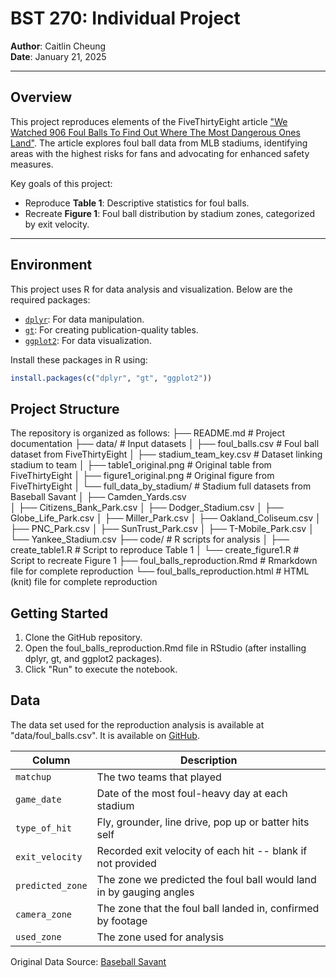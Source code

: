 # BST 270: Individual Project

**Author**: Caitlin Cheung  
**Date**: January 21, 2025  

---

## Overview

This project reproduces elements of the FiveThirtyEight article ["We Watched 906 Foul Balls To Find Out Where The Most Dangerous Ones Land"](https://fivethirtyeight.com/features/we-watched-906-foul-balls-to-find-out-where-the-most-dangerous-ones-land/). The article explores foul ball data from MLB stadiums, identifying areas with the highest risks for fans and advocating for enhanced safety measures.  

Key goals of this project:
- Reproduce **Table 1**: Descriptive statistics for foul balls.
- Recreate **Figure 1**: Foul ball distribution by stadium zones, categorized by exit velocity.

---

## Environment

This project uses R for data analysis and visualization. Below are the required packages:

- [`dplyr`](https://dplyr.tidyverse.org/): For data manipulation.
- [`gt`](https://gt.rstudio.com/): For creating publication-quality tables.
- [`ggplot2`](https://ggplot2.tidyverse.org/): For data visualization.

Install these packages in R using:

```r
install.packages(c("dplyr", "gt", "ggplot2"))

```

## Project Structure 

The repository is organized as follows: 
├── README.md             			# Project documentation
├── data/                 			# Input datasets
│   ├── foul_balls.csv    			# Foul ball dataset from FiveThirtyEight
│   ├── stadium_team_key.csv    	# Dataset linking stadium to team
│   ├── table1_original.png 	    	# Original table from FiveThirtyEight
│   ├── figure1_original.png 		# Original figure from FiveThirtyEight
│   └── full_data_by_stadium/   	# Stadium full datasets from Baseball Savant 
│	 	 ├── Camden_Yards.csv 	
│	 	 ├── Citizens_Bank_Park.csv 
│	 	 ├── Dodger_Stadium.csv 
│	 	 ├── Globe_Life_Park.csv 
│	 	 ├── Miller_Park.csv 
│	 	 ├── Oakland_Coliseum.csv
│	 	 ├── PNC_Park.csv 
│	 	 ├── SunTrust_Park.csv 
│	 	 ├── T-Mobile_Park.csv 
│	 	 └── Yankee_Stadium.csv 
├── code/                 			# R scripts for analysis
│   ├── create_table1.R  			# Script to reproduce Table 1
│   └── create_figure1.R     		# Script to recreate Figure 1
├── foul_balls_reproduction.Rmd     # Rmarkdown file for complete reproduction
└── foul_balls_reproduction.html		# HTML (knit) file for complete reproduction

## Getting Started 

1. Clone the GitHub repository. 
2. Open the foul_balls_reproduction.Rmd file in RStudio (after installing dplyr, gt, and ggplot2 packages).
3. Click "Run" to execute the notebook. 

## Data

The data set used for the reproduction analysis is available at "data/foul_balls.csv". It is available on [GitHub](https://github.com/fivethirtyeight/data/tree/master/foul-balls).

Column | Description
-------|-------------
`matchup` | The two teams that played
`game_date`| Date of the most foul-heavy day at each stadium
`type_of_hit` | Fly, grounder, line drive, pop up or batter hits self
`exit_velocity` | Recorded exit velocity of each hit -- blank if not provided
`predicted_zone` | The zone we predicted the foul ball would land in by gauging angles
`camera_zone` | The zone that the foul ball landed in, confirmed by footage
`used_zone` | The zone used for analysis 
 
Original Data Source: [Baseball Savant](https://baseballsavant.mlb.com/statcast_search?hfPT=&hfAB=&hfBBT=&hfPR=foul%7C&hfZ=&stadium=&hfBBL=&hfNewZones=&hfGT=R%7C&hfC=&hfSea=2019%7C&hfSit=&player_type=pitcher&hfOuts=&opponent=&pitcher_throws=&batter_stands=&hfSA=&game_date_gt=&game_date_lt=2019-06-05&hfInfield=&team=&position=&hfOutfield=&hfRO=&home_road=&hfFlag=&hfPull=&metric_1=&hfInn=&min_pitches=0&min_results=0&group_by=venue&sort_col=pitches&player_event_sort=h_launch_speed&sort_order=desc&min_pas=0#results)


